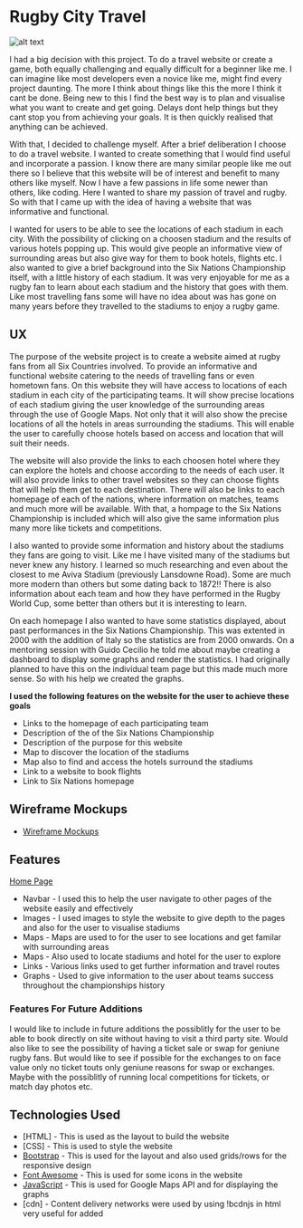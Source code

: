 # Rugby City Travel

![alt text](https://github.com/mattjboland/ci-milestonetwo/blob/master/assets/images/Avivastadium.jpg)

I had a big decision with this project. To do a travel website or create a game, both equally challenging and equally
difficult for a beginner like me. I can imagine like most developers even a novice like me, might find every project 
daunting. The more I think about things like this the more I think it cant be done. Being new to this I find the best way
is to plan and visualise what you want to create and get going. Delays dont help things but they cant stop you from 
achieving your goals. It is then quickly realised that anything can be achieved.

With that, I decided to challenge myself. After a brief deliberation I choose to do a travel website. I wanted to create
something that I would find useful and incorporate a passion. I know there are many similar people like me out there so I 
believe that this website will be of interest and benefit to many others like myself. Now I have a few passions in life 
some newer than others, like coding. Here I wanted to share my passion of travel and rugby. So with that I came up with
the idea of having a website that was informative and functional. 

I wanted for users to be able to see the locations of each stadium in each city. With the possibility of clicking on a 
choosen stadium and the results of various hotels popping up. This would give people an informative view of surrounding
areas but also give way for them to book hotels, flights etc. I also wanted to give a brief background into the Six
Nations Championship itself, with a little history of each stadium. It was very enjoyable for me as a rugby fan to learn
about each stadium and the history that goes with them. Like most travelling fans some will have no idea about was has
gone on many years before they travelled to the stadiums to enjoy a rugby game.

## UX

The purpose of the website project is to create a website aimed at rugby fans from all Six Countries involved. To provide
an informative and functional website catering to the needs of travelling fans or even hometown fans. On this website they 
will have access to locations of each stadium in each city of the participating teams. It will show precise locations of
each stadium giving the user knowledge of the surrounding areas through the use of Google Maps. Not only that it will
also show the precise locations of all the hotels in areas surrounding the stadiums. This will enable the user to carefully
choose hotels based on access and location that will suit their needs.

The website will also provide the links to each choosen hotel where they can explore the hotels and choose according to the
needs of each user. It will also provide links to other travel websites so they can choose flights that will help them
get to each destination. There will also be links to each homepage of each of the nations, where information on matches,
teams and much more will be available. With that, a hompage to the Six Nations Championship is included which will also
give the same information plus many more like tickets and competitions.

I also wanted to provide some information and history about the stadiums they fans are going to visit. Like me I have visited
many of the stadiums but never knew any history. I learned so much researching and even about the closest to me Aviva 
Stadium (previously Lansdowne Road). Some are much more modern than others but some dating back to 1872!! There is also 
information about each team and how they have performed in the Rugby World Cup, some better than others but it is 
interesting to learn.

On each homepage I also wanted to have some statistics displayed, about past performances in the Six Nations Championship. 
This was extented in 2000 with the addition of Italy so the statistics are from 2000 onwards. On a mentoring session
with Guido Cecilio he told me about maybe creating a dashboard to display some graphs and render the statistics. I had 
originally planned to have this on the individual team page but this made much more sense. So with his help we created 
the graphs.

**I used the following features on the website for the user to achieve these goals**

* Links to the homepage of each participating team
* Description of the of the Six Nations Championship
* Description of the purpose for this website
* Map to discover the location of the stadiums
* Map also to find and access the hotels surround the stadiums
* Link to a website to book flights
* Link to Six Nations homepage

## Wireframe Mockups

* [Wireframe Mockups](https://github.com/mattjboland/ci-milestonetwo/blob/master/assets/wireframe-mockups/Rugby%20City%20Travel.pdf)

## Features

[Home Page](https://github.com/mattjboland/ci-milestonetwo/)

* Navbar - I used this to help the user navigate to other pages of the website easily and effectively
* Images - I used images to style the website to give depth to the pages and also for the user to visualise stadiums
* Maps - Maps are used to for the user to see locations and get familar with surrounding areas
* Maps - Also used to locate stadiums and hotel for the user to explore
* Links - Various links used to get further information and travel routes
* Graphs - Used to give information to the user about teams success throughout the championships history

### Features For Future Additions

I would like to include in future additions the possiblitly for the user to be able to book directly on site without having
to visit a third party site. Would also like to see the possibility of having a ticket sale or swap for geniune rugby fans.
But would like to see if possible for the exchanges to on face value only no ticket touts only geniune reasons for swap
or exchanges. Maybe with the possiblitly of running local competitions for tickets, or match day photos etc.

## Technologies Used

* [HTML] - This is used as the layout to build the website
* [CSS] - This is used to style the website
* [Bootstrap](https://getbootstrap.com/) - This is used for the layout and also used grids/rows for the responsive design
* [Font Awesome](https://fontawesome.com/) - This is used for some icons in the website
* [JavaScript](https://www.javascript.com/) - This is used for Google Maps API and for displaying the graphs
* [cdn] - Content delivery networks were used by using !bcdnjs in html very useful for added <script>

## Testing

I have thoroughly tested the website and was unable to find any bad links. Everything is working as is supposed to. I 
clicked all links to make sure everything is as it should be. It was all working fine until I came across a problem with 
my gh-avatar link to GitHub, it wasnt working correctly. On inspection I had a mistake in the link and fixed 
accordingly. 

I did a lot of testing and checking the Map functionality. I created a testing repository separate to the project 
repository [https://github.com/mattjboland/testing] this enabled me to set up and test the maps functionality as well
as continue with the project. The idea behind this was to keep separate and merge at the end. It was a great way to get
everything thing right and I could easily go back and forth. I found if something went wrong or wasn't exactly how it
should have been it didn't immediately affect other element of the project going on around. I implemented a testing
repository on my last project where I copied code out and was able to test and solve problems easy and then merge it back
when ready.

I was also having an issue with the logo, Ireland the link wasnt loading. I tried several time but the page wasnt loading.
The link was working though just the page wasnt loading. After checking several times the link it was correct. The page 
after a while loaded after the error 500 Internal Server Error so the issue wasnt the link.

Another problem I encountered was the display on the bg images used throughout the website. On some browser the background
opacity was easily fixed in css. But some browsers the backgound images was too bright ang hindered the text in the 
paragraphs making it very hard to read. I tried many solutions but none of which seemed to work. Changing the text, 
changing the opacity, adding a z-index but still no solution. It was mainly occurring on my iPhone 11 and iPad mini. So
it was time for Google. It was then I realised that the browsers on Apple (Safari) and some other do not support the 
opacity feature. Chrome which is the main browser I use was perfect eveytime so it was a real head scratcher, but was so
relieved when I discover this.

## Issues and Bugs

As with a lot of project the issues and bugs are always present. I have learned from this to keep note a bit better of a 
few more to help with this section. But probably best I cant remember them all as this section would be far too long.

Using BootStrap code especially rows and columns can cause issues, especially when usin them in a specific way. I had
many problems with location of the icons in the row and this caused an issus when viewing on smaller browser screens. I 
finally fixed the problem with a lot of researching on BootStrap itself but mainly Google and StackOverflow.

I also had a problem with the NavBar, it was correctly or easily moving throught the links and with a quick visit again to 
StackOverflow I quickly found the solution. It should have been clear to me on Bootstrap but for some reason it wasn't 
coming easily to me although it was there. It was as simple as moving the active element to right .html and it worked
perfectly.

Again this issue or a similar one was occuring with the footer. Especially on my dashboard.html. The footer was covering
all the graphs and I couldnt figure it out. Unfortunately I ran out of time on this one so I just removed the footer
entirely from the dashboard as it doesnt really serve a purpose there. Its only a temporary solution but I will continue
to find the correct solution for this.

With the dashboard.html I had issues with rendering the graphs. I had orignally intended on having this on each html page 
for each team but Guido thought it would be better to have on a dashboard. It does look better. It was tricky to manipulate
the values from the .csv file but patience I was able to figure it out. I would have moced this code to the testing repo
but that was too full with the maps so I solved the issue there.

I had some issues with the with the maps.js for the hotels. The use of Google Maps APIs is tricky but all the information
and code is there and its just a matter of using it right. When I was adding the stadium to the hotel map along with all
the green hotel icons. When I searched the Google Places API keeps the list of all the results so I had to add the 
stadium to the end of the results so that it would be shown too. Most of the code for this was from the APIs but when I 
encountered a problem searching on Google along with StackOverflow provided the answers need to resolve the issues. while
researching I was able to learn that you can use some custom items for the marker so I replaced the original red marker
in the stadiums map with a rugby_ball.png I found.

Another issue I had with the testing for the maps is because the APIs are restricted so temporarily testing was a
nightmare. I had to use the deployed or published site to make sure the maps were working correctly. One reflection of 
this problem I couldn have just unrestricted everything on the API but I wasnt sure if that was the best way as the calls
from the API are restricted.

## Validation

I have checked the code on [https://validator.w3.org/nu/#textarea] 

I checked the code for all .html and style.css. No major errors were reported, however some small minor errors were
occuring. So I addressed all them and fixed where necessary. The main repeating error was section lacks heading so that 
was easily solved. Another error was a heading tag was used but empty so I fixed that.

Another error I came across was the images not having alt="" so that was an easy fix. 

## Deployment

I deployed my website via GitHub pages and is currently published at [https://mattjboland.github.io/ci-milestonetwo/]

This is the one section I have previously lacked on. I learned from my last project the my commit messages were vague
or even non existent. So for this project, I made sure when commiting to GitHub that my messages were clear and consise
as to be easily interpreted. I may have missed a few here and there but I generally feel a major improvement was made.

I had orignally used cloud9 and then was made to switch to AWS cloud which I didnt find easy to use. I then used GitHub 
and Gitpod and found this a much better way and easier. All code was in GitPod and committed to GitHub. I feel this
way works best for me as I find it easily navigated. 

## Credits

**Content**

For the NavBar I used BootStrap NavBar based from the CI coursework and similar to the one I previously used. The most
of this is directly from BootStrap ut modified it to suit my page and from ideas on the course content.

The Logos for the teams was based from BootStrap but styled with images from Wikipedia. I downloaded these and adjusted
the to fit. If I had more time I would probably try to find ones without a white background like the Ireland logo but time
was against me. I will try solve this for future. I did try through CSS but I couldnt figure it out.

Headings and Paragraphs are standard, but styled and modified to suit this website. Added some images to the .html pages
for the teams. Also used a specific image of each home stadium for each home team page for effect. All these images were
taken from Wikipedia as well as the facts and figures for descriptions. I did cross reference these with the Kaggle Six
Nations Data csv file I recieved from Guido as well as other reputable Six Nations Sites to make sure information at the 
time was correct. 

For the Stadium maps. I used code from CI coursework on a module for the Resume Project along with code from Google Maps
API and Google Places API. I manipulated the code for the maps to show the stadiums accurate locations. Then I used all 
the information from Google, the APIs and the code for the site is all there to be used. I was able to modify it that the 
stadium locations were on the stadium map and when clicked the hotels would be visable on the hotels map. All the code
is there and with various different animations like Animation.DROP can be used and to make it look and work better.


**Media Content**



## Acknowledgements

* [Code Institute](https://codeinstitute.net/) I used parts of code from the modules, coursework and projects. All
    the media, pictures, audio clips and video were supplied by Code Institute
* [Bootstrap](https://getbootstrap.com/) I used Bootstraps Navbar, Carousel and Form examples in my website
* [W3schools](https://www.w3schools.com/) I used this website when I encountered some problems with my code
* [Slack](https://slack.com/intl/en-ie/) I also used this website for help on code and errors
* [StackOverflow](https://stackoverflow.com/) This website was used as a reference for help and tips
* Guido Cecilio, Guido is my mentor and his help and patience on this project was incredible. I learned so much from 
our meetings and without his knowledge and information it would have been an impossible task. I am so grateful for his 
help.
